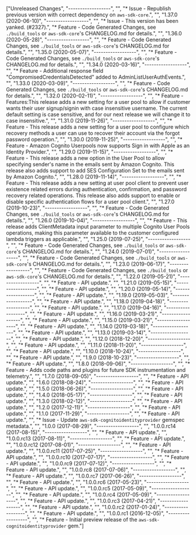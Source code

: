 ["Unreleased Changes", "------------------", "", "* Issue - Republish previous version with correct dependency on `aws-sdk-core`.", "", "1.37.0 (2020-06-10)", "------------------", "", "* Issue - This version has been yanked. (#2327).", "* Feature - Code Generated Changes, see `./build_tools` or `aws-sdk-core`'s CHANGELOG.md for details.", "", "1.36.0 (2020-05-28)", "------------------", "", "* Feature - Code Generated Changes, see `./build_tools` or `aws-sdk-core`'s CHANGELOG.md for details.", "", "1.35.0 (2020-05-07)", "------------------", "", "* Feature - Code Generated Changes, see `./build_tools` or `aws-sdk-core`'s CHANGELOG.md for details.", "", "1.34.0 (2020-03-16)", "------------------", "", "* Feature - Additional response field \"CompromisedCredentialsDetected\" added to AdminListUserAuthEvents.", "", "1.33.0 (2020-03-09)", "------------------", "", "* Feature - Code Generated Changes, see `./build_tools` or `aws-sdk-core`'s CHANGELOG.md for details.", "", "1.32.0 (2020-02-11)", "------------------", "", "* Feature - Features:This release adds a new setting for a user pool to allow if customer wants their user signup/signin with case insensitive username. The current default setting is case sensitive, and for our next release we will change it to case insensitive.", "", "1.31.0 (2019-11-26)", "------------------", "", "* Feature - This release adds a new setting for a user pool to configure which recovery methods a user can use to recover their account via the forgot password operation.", "", "1.30.0 (2019-11-25)", "------------------", "", "* Feature - Amazon Cognito Userpools now supports Sign in with Apple as an Identity Provider.", "", "1.29.0 (2019-11-15)", "------------------", "", "* Feature - This release adds a new option in the User Pool to allow specifying sender's name in the emails sent by Amazon Cognito. This release also adds support to add SES Configuration Set to the emails sent by Amazon Cognito.", "", "1.28.0 (2019-11-14)", "------------------", "", "* Feature - This release adds a new setting at user pool client to prevent user existence related errors during authentication, confirmation, and password recovery related operations. This release also adds support to enable or disable specific authentication flows for a user pool client.", "", "1.27.0 (2019-10-23)", "------------------", "", "* Feature - Code Generated Changes, see `./build_tools` or `aws-sdk-core`'s CHANGELOG.md for details.", "", "1.26.0 (2019-10-04)", "------------------", "", "* Feature - This release adds ClientMetadata input parameter to multiple Cognito User Pools operations, making this parameter available to the customer configured lambda triggers as applicable.", "", "1.25.0 (2019-07-25)", "------------------", "", "* Feature - Code Generated Changes, see `./build_tools` or `aws-sdk-core`'s CHANGELOG.md for details.", "", "1.24.0 (2019-07-01)", "------------------", "", "* Feature - Code Generated Changes, see `./build_tools` or `aws-sdk-core`'s CHANGELOG.md for details.", "", "1.23.0 (2019-06-17)", "------------------", "", "* Feature - Code Generated Changes, see `./build_tools` or `aws-sdk-core`'s CHANGELOG.md for details.", "", "1.22.0 (2019-05-21)", "------------------", "", "* Feature - API update.", "", "1.21.0 (2019-05-15)", "------------------", "", "* Feature - API update.", "", "1.20.0 (2019-05-14)", "------------------", "", "* Feature - API update.", "", "1.19.0 (2019-05-03)", "------------------", "", "* Feature - API update.", "", "1.18.0 (2019-04-18)", "------------------", "", "* Feature - API update.", "", "1.17.0 (2019-04-16)", "------------------", "", "* Feature - API update.", "", "1.16.0 (2019-03-21)", "------------------", "", "* Feature - API update.", "", "1.15.0 (2019-03-21)", "------------------", "", "* Feature - API update.", "", "1.14.0 (2019-03-18)", "------------------", "", "* Feature - API update.", "", "1.13.0 (2019-03-14)", "------------------", "", "* Feature - API update.", "", "1.12.0 (2018-12-20)", "------------------", "", "* Feature - API update.", "", "1.11.0 (2018-11-20)", "------------------", "", "* Feature - API update.", "", "1.10.0 (2018-10-24)", "------------------", "", "* Feature - API update.", "", "1.9.0 (2018-10-23)", "------------------", "", "* Feature - API update.", "", "1.8.0 (2018-09-06)", "------------------", "", "* Feature - Adds code paths and plugins for future SDK instrumentation and telemetry.", "", "1.7.0 (2018-09-05)", "------------------", "", "* Feature - API update.", "", "1.6.0 (2018-08-24)", "------------------", "", "* Feature - API update.", "", "1.5.0 (2018-06-26)", "------------------", "", "* Feature - API update.", "", "1.4.0 (2018-05-17)", "------------------", "", "* Feature - API update.", "", "1.3.0 (2018-02-12)", "------------------", "", "* Feature - API update.", "", "1.2.0 (2017-12-11)", "------------------", "", "* Feature - API update.", "", "1.1.0 (2017-11-29)", "------------------", "", "* Feature - API update.", "", "* Issue - Update `aws-sdk-cognitoidentityprovider` gemspec metadata.", "", "1.0.0 (2017-08-29)", "------------------", "", "1.0.0.rc14 (2017-08-15)", "------------------", "", "* Feature - API update.", "", "1.0.0.rc13 (2017-08-11)", "------------------", "", "* Feature - API update.", "", "1.0.0.rc12 (2017-08-01)", "------------------", "", "* Feature - API update.", "", "1.0.0.rc11 (2017-07-25)", "------------------", "", "* Feature - API update.", "", "1.0.0.rc10 (2017-07-17)", "------------------", "", "* Feature - API update.", "", "1.0.0.rc9 (2017-07-12)", "------------------", "", "* Feature - API update.", "", "1.0.0.rc8 (2017-07-06)", "------------------", "", "* Feature - API update.", "", "1.0.0.rc7 (2017-06-26)", "------------------", "", "* Feature - API update.", "", "1.0.0.rc6 (2017-05-23)", "------------------", "", "* Feature - API update.", "", "1.0.0.rc5 (2017-05-09)", "------------------", "", "* Feature - API update.", "", "1.0.0.rc4 (2017-05-09)", "------------------", "", "* Feature - API update.", "", "1.0.0.rc3 (2017-04-21)", "------------------", "", "* Feature - API update.", "", "1.0.0.rc2 (2017-01-24)", "------------------", "", "* Feature - API update.", "", "1.0.0.rc1 (2016-12-05)", "------------------", "", "* Feature - Initial preview release of the `aws-sdk-cognitoidentityprovider` gem."]